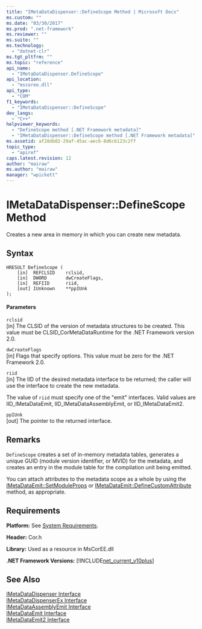 ```yaml
---
title: "IMetaDataDispenser::DefineScope Method | Microsoft Docs"
ms.custom: ""
ms.date: "03/30/2017"
ms.prod: ".net-framework"
ms.reviewer: ""
ms.suite: ""
ms.technology: 
  - "dotnet-clr"
ms.tgt_pltfrm: ""
ms.topic: "reference"
api_name: 
  - "IMetaDataDispenser.DefineScope"
api_location: 
  - "mscoree.dll"
api_type: 
  - "COM"
f1_keywords: 
  - "IMetaDataDispenser::DefineScope"
dev_langs: 
  - "C++"
helpviewer_keywords: 
  - "DefineScope method [.NET Framework metadata]"
  - "IMetaDataDispenser::DefineScope method [.NET Framework metadata]"
ms.assetid: af28db02-29af-45ac-aec6-8d6c6123c2ff
topic_type: 
  - "apiref"
caps.latest.revision: 12
author: "mairaw"
ms.author: "mairaw"
manager: "wpickett"
---
```

# IMetaDataDispenser::DefineScope Method
Creates a new area in memory in which you can create new metadata.  
  
## Syntax  
  
```  
HRESULT DefineScope (  
    [in]  REFCLSID    rclsid,  
    [in]  DWORD       dwCreateFlags,  
    [in]  REFIID      riid,   
    [out] IUnknown    **ppIUnk  
);  
```  
  
#### Parameters  
 `rclsid`  
 [in] The CLSID of the version of metadata structures to be created. This value must be CLSID_CorMetaDataRuntime for the .NET Framework version 2.0.  
  
 `dwCreateFlags`  
 [in] Flags that specify options. This value must be zero for the .NET Framework 2.0.  
  
 `riid`  
 [in] The IID of the desired metadata interface to be returned; the caller will use the interface to create the new metadata.  
  
 The value of `riid` must specify one of the "emit" interfaces. Valid values are IID_IMetaDataEmit, IID_IMetaDataAssemblyEmit, or IID_IMetaDataEmit2.  
  
 `ppIUnk`  
 [out] The pointer to the returned interface.  
  
## Remarks  
 `DefineScope` creates a set of in-memory metadata tables, generates a unique GUID (module version identifier, or MVID) for the metadata, and creates an entry in the module table for the compilation unit being emitted.  
  
 You can attach attributes to the metadata scope as a whole by using the [IMetaDataEmit::SetModuleProps](../../../../docs/framework/unmanaged-api/metadata/imetadataemit-setmoduleprops-method.md) or [IMetaDataEmit::DefineCustomAttribute](../../../../docs/framework/unmanaged-api/metadata/imetadataemit-definecustomattribute-method.md) method, as appropriate.  
  
## Requirements  
 **Platform:** See [System Requirements](../../../../docs/framework/get-started/system-requirements.md).  
  
 **Header:** Cor.h  
  
 **Library:** Used as a resource in MsCorEE.dll  
  
 **.NET Framework Versions:** [!INCLUDE[net_current_v10plus](../../../../includes/net-current-v10plus-md.md)]  
  
## See Also  
 [IMetaDataDispenser Interface](../../../../docs/framework/unmanaged-api/metadata/imetadatadispenser-interface.md)   
 [IMetaDataDispenserEx Interface](../../../../docs/framework/unmanaged-api/metadata/imetadatadispenserex-interface.md)   
 [IMetaDataAssemblyEmit Interface](../../../../docs/framework/unmanaged-api/metadata/imetadataassemblyemit-interface.md)   
 [IMetaDataEmit Interface](../../../../docs/framework/unmanaged-api/metadata/imetadataemit-interface.md)   
 [IMetaDataEmit2 Interface](../../../../docs/framework/unmanaged-api/metadata/imetadataemit2-interface.md)